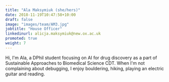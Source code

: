 ```yaml
---
title: "Ala Maksymiuk (she/hers)"
date: 2018-11-19T10:47:58+10:00
draft: false
image: "images/team/AM3.jpg"
jobtitle: "House Officer"
linkedinurl: alicja.maksymiuk@new.ox.ac.uk
promoted: true
weight: 7
---
```


Hi, I'm Ala, a DPhil student focusing on AI for drug discovery as a part of Sustainable Approaches to Biomedical Science CDT. When I'm not complaining about debugging, I enjoy bouldering, hiking, playing an electric guitar and reading.